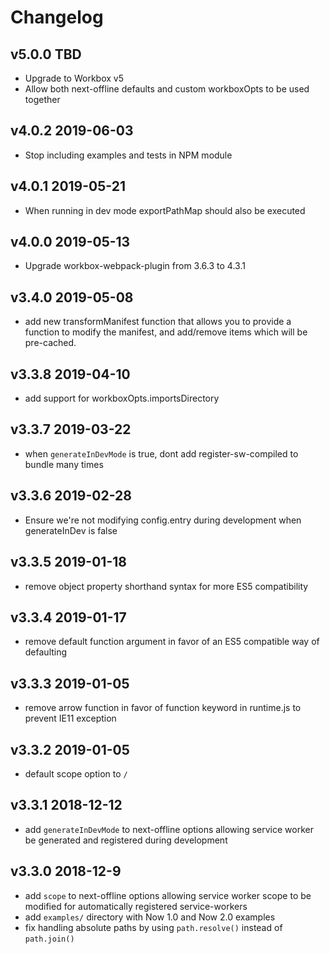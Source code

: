 
# Changelog

## v5.0.0 TBD

- Upgrade to Workbox v5
- Allow both next-offline defaults and custom workboxOpts to be used together


## v4.0.2 2019-06-03

- Stop including examples and tests in NPM module

## v4.0.1 2019-05-21

- When running in dev mode exportPathMap should also be executed 

## v4.0.0 2019-05-13

- Upgrade workbox-webpack-plugin from 3.6.3 to 4.3.1

## v3.4.0 2019-05-08

- add new transformManifest function  that allows you to provide a function to modify the manifest, and add/remove items which will be pre-cached.


## v3.3.8 2019-04-10

- add support for workboxOpts.importsDirectory

## v3.3.7 2019-03-22

- when `generateInDevMode` is true, dont add register-sw-compiled to bundle many times

## v3.3.6 2019-02-28

- Ensure we're not modifying config.entry during development when generateInDev is false

## v3.3.5 2019-01-18

- remove object property shorthand syntax for more ES5 compatibility

## v3.3.4 2019-01-17

- remove default function argument in favor of an ES5 compatible way of defaulting

## v3.3.3 2019-01-05

- remove arrow function in favor of function keyword in runtime.js to prevent IE11 exception

## v3.3.2 2019-01-05

- default scope option to `/`

## v3.3.1 2018-12-12

- add `generateInDevMode` to next-offline options allowing service worker be generated and registered during development

## v3.3.0 2018-12-9

- add `scope` to next-offline options allowing service worker scope to be modified for automatically registered service-workers
- add `examples/` directory with Now 1.0 and Now 2.0 examples
- fix handling absolute paths by using `path.resolve()` instead of `path.join()`